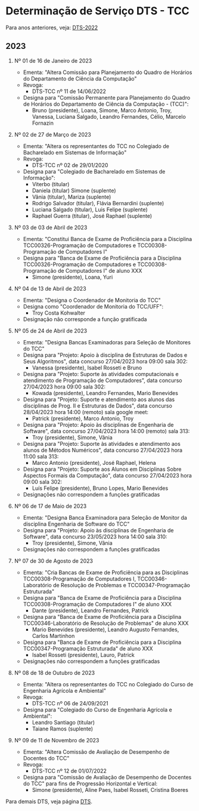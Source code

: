 # Determinação de Serviço DTS - TCC

Para anos anteriores, veja: [DTS-2022](org-dts-2022.md)

## 2023

1. Nº 01 de 16 de Janeiro de 2023
    - Ementa: "Altera Comissão para Planejamento do Quadro de Horários do Departamento de Ciência da  Computação"
    - Revoga:
        * DTS-TCC nº 11 de 14/06/2022
    - Designa para "Comissão Permanente para Planejamento do Quadro de Horários do Departamento de Ciência da Computação - (TCC)":
        * Bruno (presidente), Loana, Simone, Marco Antonio, Troy, Vanessa, Luciana Salgado, Leandro Fernandes, Célio, Marcelo Fornazin

1. Nº 02 de 27 de Março de 2023
    - Ementa: "Altera os representantes do TCC no Colegiado de Bacharelado em Sistemas de Informação"
    - Revoga:
        * DTS-TCC nº 02 de 29/01/2020 
    - Designa para "Colegiado de Bacharelado em Sistemas de Informação":
        * Viterbo (titular)
        * Daniela (titular) Simone (suplente)
        * Vânia (titular), Mariza (suplente)
        * Rodrigo Salvador (titular), Flávia Bernardini (suplente)
        * Luciana Salgado (titular), Luis Felipe (suplente)
        * Raphael Guerra (titular), José Raphael (suplente)

1. Nº 03 de 03 de Abril de 2023
    - Ementa: "Constitui Banca de Exame de Proficiência para a Disciplina TCC00326-Programação de Computadores e TCC00308-Programação de Computadores I"
    - Designa para "Banca de Exame de Proficiência para a Disciplina TCC00326-Programação de Computadores e TCC00308-Programação de Computadores I" de aluno XXX
        * Simone (presidente), Loana, Yuri

1. Nº 04 de 13 de Abril de 2023
    - Ementa: "Designa o Coordenador de Monitoria do TCC"
    - Designa como "Coordenador de Monitoria do TCC/UFF":
        * Troy Costa Kohwalter
    - Designação não corresponde a função gratificada

1. Nº 05 de 24 de Abril de 2023
    - Ementa: "Designa Bancas Examinadoras para Seleção de Monitores do TCC"
    - Designa para "Projeto: Apoio à disciplina de Estruturas de Dados e Seus Algoritmos", data concurso 27/04/2023 hora 09:00 sala 302:
        * Vanessa (presidente), Isabel Rosseti e Bruno
    - Designa para "Projeto: Suporte às atividades computacionais e atendimento de Programação de Computadores", data concurso 27/04/2023 hora 09:00 sala 302:
        * Kowada (presidente), Leandro Fernandes, Mario Benevides
    - Designa para "Projeto: Suporte e atendimento aos alunos das disciplinas de Prog. II e Estruturas de Dados", data concurso 28/04/2023 hora 14:00 (remoto) sala google meet:
        * Patrick (presidente), Marco Antonio, Troy
    - Designa para "Projeto: Apoio às disciplinas de Engenharia de Software", data concurso 27/04/2023 hora 14:00 (remoto) sala 313:
        * Troy (presidente), Simone, Vânia
    - Designa para "Projeto: Suporte às atividades e atendimento aos alunos de Métodos Numéricos", data concurso 27/04/2023 hora 11:00 sala 313:
        * Marco Antonio (presidente), José Raphael, Helena
    - Designa para "Projeto: Suporte aos Alunos em Disciplinas Sobre Aspectos Formais da Computação", data concurso 27/04/2023 hora 09:00 sala 302:
        * Luís Felipe (presidente), Bruno Lopes, Mario Benevides
    - Designações não correspondem a funções gratificadas

1. Nº 06 de 17 de Maio de 2023
    - Ementa: "Designa Banca Examinadora para Seleção de Monitor da disciplina Engenharia de Software do TCC"
    - Designa para "Projeto: Apoio às disciplinas de Engenharia de Software", data concurso 23/05/2023 hora 14:00 sala 310:
        * Troy (presidente), Simone, Vânia
    - Designações não correspondem a funções gratificadas

1. Nº 07 de 30 de Agosto de 2023
    - Ementa: "Cria Bancas de Exame de Proficiência para as Disciplinas TCC00308-Programação de Computadores I, TCC00346-Laboratório de Resolução de Problemas e TCC00347-Programação Estruturada"
    - Designa para "Banca de Exame de Proficiência para a Disciplina TCC00308-Programação de Computadores I" de aluno XXX
        * Dante (presidente), Leandro Fernandes, Patrick
    - Designa para "Banca de Exame de Proficiência para a Disciplina TCC00346-Laboratório de Resolução de Problemas" de aluno XXX
        * Mario Benevides (presidente), Leandro Augusto Fernandes, Carlos Martinhon
    - Designa para "Banca de Exame de Proficiência para a Disciplina TCC00347-Programação Estruturada" de aluno XXX
        * Isabel Rosseti (presidente), Lauro, Patrick
    - Designações não correspondem a funções gratificadas

1. Nº 08 de 18 de Outubro de 2023
    - Ementa: "Altera os representantes do TCC no Colegiado do Curso de Engenharia Agrícola e Ambiental"
    - Revoga:
        * DTS-TCC nº 06 de 24/09/2021
    - Designa para "Colegiado do Curso de Engenharia Agrícola e Ambiental":
        * Leandro Santiago (titular)
        * Taiane Ramos (suplente)
    
1. Nº 09 de 11 de Novembro de 2023
    - Ementa: "Altera Comissão de Avaliação de Desempenho de Docentes do TCC"
    - Revoga:
        * DTS-TCC nº 12 de 01/07/2022
    - Designa para "Comissão de Avaliação de Desempenho de Docentes do TCC" para fins de Progressão Horizontal e Vertical:
        * Simone (presidente), Aline Paes, Isabel Rosseti, Cristina Boeres

Para demais DTS, veja página [DTS](org-dts.md).
